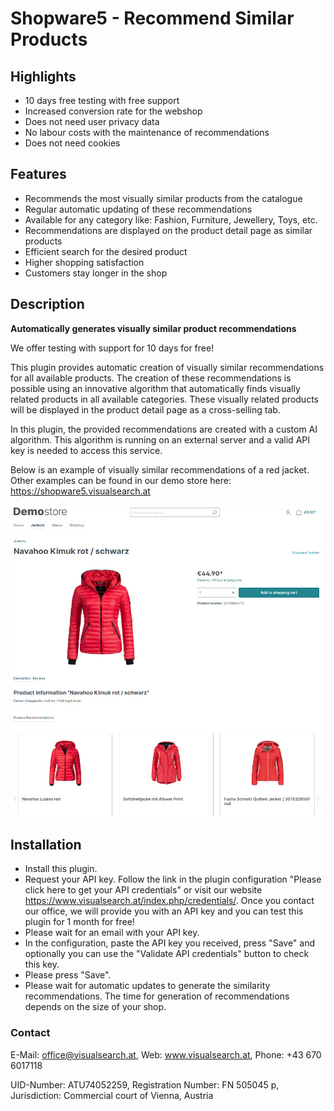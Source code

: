# Shopware5 - Recommend Similar Products

## Highlights
* 10 days free testing with free support
* Increased conversion rate for the webshop
* Does not need user privacy data
* No labour costs with the maintenance of recommendations
* Does not need cookies

## Features
* Recommends the most visually similar products from the catalogue
* Regular automatic updating of these recommendations
* Available for any category like: Fashion, Furniture, Jewellery, Toys, etc.
* Recommendations are displayed on the product detail page as similar products
* Efficient search for the desired product
* Higher shopping satisfaction
* Customers stay longer in the shop

## Description
**Automatically generates visually similar product recommendations**

We offer testing with support for 10 days for free!

This plugin provides automatic creation of visually similar recommendations for all available products. The creation of these recommendations is possible using an innovative algorithm that automatically finds visually related products in all available categories. These visually related products will be displayed in the product detail page as a cross-selling tab.

In this plugin, the provided recommendations are created with a custom AI algorithm. This algorithm is running on an external server and a valid API key is needed to access this service.

Below is an example of visually similar recommendations of a red jacket. Other examples can be found in our demo store here: https://shopware5.visualsearch.at

<img src="/demostore-jacket.jpg" alt="drawing" width="500px"/>

## Installation

* Install this plugin.
* Request your API key. Follow the link in the plugin configuration "Please click here to get your API credentials" or visit our website https://www.visualsearch.at/index.php/credentials/. Once you contact our office, we will provide you with an API key and you can test this plugin for 1 month for free!
* Please wait for an email with your API key.
* In the configuration, paste the API key you received, press "Save" and optionally you can use the "Validate API credentials" button to check this key.
* Please press "Save".
* Please wait for automatic updates to generate the similarity recommendations. The time for generation of recommendations depends on the size of your shop.

### Contact
E-Mail: office@visualsearch.at, Web: www.visualsearch.at, Phone: +43 670 6017118

UID-Number: ATU74052259, Registration Number: FN 505045 p, Jurisdiction: Commercial court of Vienna, Austria
